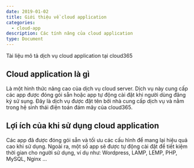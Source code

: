```yaml
---
date: 2019-01-02
title: Giới thiệu về cloud application
categories:
  - cloud-app
description: Các tính năng của cloud application
type: Document
---
```

Tài liệu mô tả dịch vụ cloud application tại cloud365

## Cloud application là gì
Là một hình thức nâng cao của dịch vụ cloud server. Dịch vụ này cung cấp các app được đóng gói sẵn hoặc app tự động cài đặt khi người dùng đăng ký sử sụng. Đây là dịch vụ được đặt tên bởi nhà cung cấp dịch vụ và nằm trong hệ sinh thái điện toán đám mây của cloud365.

## Lợi ích của khi sử dụng cloud application
Các app đã được đóng gói sẵn và tối ưu các cấu hình để mang lại hiệu quả cao khi sử dụng. Ngoài ra, một số app sẽ được tự động cài đặt để tiết kiệm thời gian cho người sử dụng, ví dụ như: Wordpress, LAMP, LEMP, PHP, MySQL, Nginx ...
